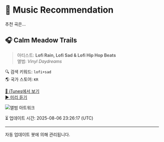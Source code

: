 
# 🎵 Music Recommendation

추천 곡은...

## 🎧 Calm Meadow Trails  
> 아티스트: **Lofi Rain, Lofi Sad & Lofi Hip Hop Beats**  
> 앨범: _Vinyl Daydreams_  

🔍 검색 키워드: `lofi+sad`  
🌎 국가 스토어: `KR`

[🔗 iTunes에서 보기](https://music.apple.com/kr/album/calm-meadow-trails/1795332215?i=1795332421&uo=4)  
[▶️ 미리 듣기](https://audio-ssl.itunes.apple.com/itunes-assets/AudioPreview221/v4/45/8d/d2/458dd2b4-7690-29e8-de2e-af431add73e6/mzaf_16881923846494000899.plus.aac.p.m4a)

![앨범 아트워크](https://is1-ssl.mzstatic.com/image/thumb/Music221/v4/4a/52/bf/4a52bfb5-92db-84c5-e230-5886f365f690/cover_10333082.jpg/100x100bb.jpg)

⏳ 업데이트 시간: 2025-08-06 23:26:17 (UTC)

---
자동 업데이트 봇에 의해 관리됩니다.
